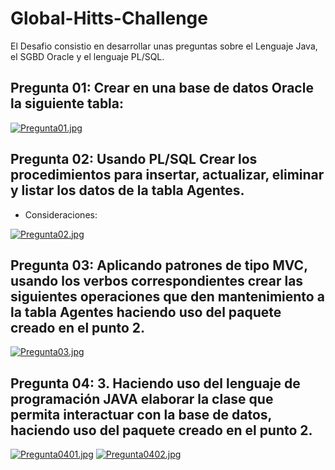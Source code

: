 # Global-Hitts-Challenge
El Desafio consistio en desarrollar unas preguntas sobre el Lenguaje Java, el SGBD Oracle y el lenguaje PL/SQL. 

## Pregunta 01: Crear en una base de datos Oracle la siguiente tabla:


[![Pregunta01.jpg](https://i.postimg.cc/W17smr6J/Pregunta01.jpg)](https://postimg.cc/fVJ4DVPw)

## Pregunta 02: Usando PL/SQL Crear los procedimientos para insertar, actualizar, eliminar y listar los datos de la tabla Agentes.

- Consideraciones:

[![Pregunta02.jpg](https://i.postimg.cc/CL4c0HG1/Pregunta02.jpg)](https://postimg.cc/Xppfc5DS)

## Pregunta 03: Aplicando patrones de tipo MVC, usando los verbos correspondientes crear las siguientes operaciones que den mantenimiento a la tabla Agentes haciendo uso del paquete creado en el punto 2. 

[![Pregunta03.jpg](https://i.postimg.cc/x1C32rjx/Pregunta03.jpg)](https://postimg.cc/3dsvXcvm)

## Pregunta 04: 3.	Haciendo uso del lenguaje de programación JAVA elaborar la clase que permita interactuar con la base de datos, haciendo uso del paquete creado en el punto 2. 

[![Pregunta0401.jpg](https://i.postimg.cc/SsvpgbKB/Pregunta0401.jpg)](https://postimg.cc/0MD3N3Dn)
[![Pregunta0402.jpg](https://i.postimg.cc/X7MvW9VT/Pregunta0402.jpg)](https://postimg.cc/WtnV6Fqn)
